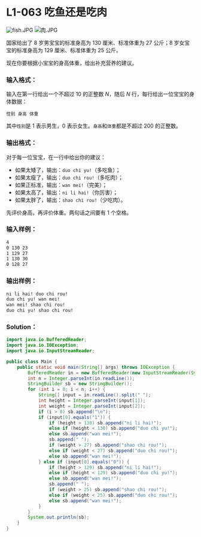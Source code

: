 # L1-063 吃鱼还是吃肉

![fish.JPG](https://images.ptausercontent.com/92db6321-9f28-48e7-ac24-76a378f7d1a5.JPG)
![肉.JPG](https://images.ptausercontent.com/fbb97e8a-67f1-4d28-a925-70bd1307fd80.JPG)

国家给出了 8 岁男宝宝的标准身高为 130 厘米、标准体重为 27 公斤；8 岁女宝宝的标准身高为 129 厘米、标准体重为 25 公斤。

现在你要根据小宝宝的身高体重，给出补充营养的建议。

### 输入格式：

输入在第一行给出一个不超过 10 的正整数 _N_，随后 _N_ 行，每行给出一位宝宝的身体数据：

```
性别 身高 体重
```

其中`性别`是 1 表示男生，0 表示女生。`身高`和`体重`都是不超过 200 的正整数。

### 输出格式：

对于每一位宝宝，在一行中给出你的建议：

- 如果太矮了，输出：`duo chi yu!`（多吃鱼）；
- 如果太瘦了，输出：`duo chi rou!`（多吃肉）；
- 如果正标准，输出：`wan mei!`（完美）；
- 如果太高了，输出：`ni li hai!`（你厉害）；
- 如果太胖了，输出：`shao chi rou!`（少吃肉）。

先评价身高，再评价体重。两句话之间要有 1 个空格。

### 输入样例：

```tex
4
0 130 23
1 129 27
1 130 30
0 128 27
```

### 输出样例：

```tex
ni li hai! duo chi rou!
duo chi yu! wan mei!
wan mei! shao chi rou!
duo chi yu! shao chi rou!
```

### Solution：

```java
import java.io.BufferedReader;
import java.io.IOException;
import java.io.InputStreamReader;

public class Main {
    public static void main(String[] args) throws IOException {
        BufferedReader in = new BufferedReader(new InputStreamReader(System.in));
        int n = Integer.parseInt(in.readLine());
        StringBuilder sb = new StringBuilder();
        for (int i = 0; i < n; i++) {
            String[] input = in.readLine().split(" ");
            int height = Integer.parseInt(input[1]);
            int weight = Integer.parseInt(input[2]);
            if (i > 0) sb.append("\n");
            if (input[0].equals("1")) {
                if (height > 130) sb.append("ni li hai!");
                else if (height < 130) sb.append("duo chi yu!");
                else sb.append("wan mei!");
                sb.append(" ");
                if (weight > 27) sb.append("shao chi rou!");
                else if (weight < 27) sb.append("duo chi rou!");
                else sb.append("wan mei!");
            } else if (input[0].equals("0")) {
                if (height > 129) sb.append("ni li hai!");
                else if (height < 129) sb.append("duo chi yu!");
                else sb.append("wan mei!");
                sb.append(" ");
                if (weight > 25) sb.append("shao chi rou!");
                else if (weight < 25) sb.append("duo chi rou!");
                else sb.append("wan mei!");
            }
        }
        System.out.println(sb);
    }
}
```
